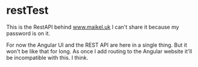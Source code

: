 # restTest
This is the RestAPI behind www.maikel.uk
I can't share it because my password is on it. 

For now the Angular UI and the REST API are here in a single thing. But it won't be like that for long. As once I add routing to the Angular website it'll be incompatible with this. I think. 
